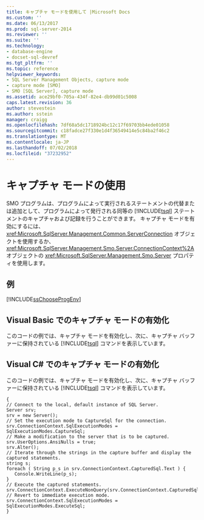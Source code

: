 ```yaml
---
title: キャプチャ モードを使用して |Microsoft Docs
ms.custom: ''
ms.date: 06/13/2017
ms.prod: sql-server-2014
ms.reviewer: ''
ms.suite: ''
ms.technology:
- database-engine
- docset-sql-devref
ms.tgt_pltfrm: ''
ms.topic: reference
helpviewer_keywords:
- SQL Server Management Objects, capture mode
- capture mode [SMO]
- SMO [SQL Server], capture mode
ms.assetid: ace29bf0-705a-434f-82e4-db99d01c5008
caps.latest.revision: 36
author: stevestein
ms.author: sstein
manager: craigg
ms.openlocfilehash: 7df68a5dc1718924bc12c17f69703bb4ede01058
ms.sourcegitcommit: c18fadce27f330e1d4f36549414e5c84ba2f46c2
ms.translationtype: MT
ms.contentlocale: ja-JP
ms.lasthandoff: 07/02/2018
ms.locfileid: "37232952"
---
```

# <a name="using-capture-mode"></a>キャプチャ モードの使用
  SMO プログラムは、プログラムによって実行されるステートメントの代替または追加として、プログラムによって発行される同等の [!INCLUDE[tsql](../../../includes/tsql-md.md)] ステートメントのキャプチャおよび記録を行うことができます。 キャプチャ モードを有効にするには、<xref:Microsoft.SqlServer.Management.Common.ServerConnection> オブジェクトを使用するか、<xref:Microsoft.SqlServer.Management.Smo.Server.ConnectionContext%2A> オブジェクトの <xref:Microsoft.SqlServer.Management.Smo.Server> プロパティを使用します。  
  
## <a name="example"></a>例  
 [!INCLUDE[ssChooseProgEnv](../../../includes/sschooseprogenv-md.md)]  
  
## <a name="enabling-capture-mode-in-visual-basic"></a>Visual Basic でのキャプチャ モードの有効化  
 このコードの例では、キャプチャ モードを有効化し、次に、キャプチャ バッファーに保持されている [!INCLUDE[tsql](../../../includes/tsql-md.md)] コマンドを表示しています。  
  
<!-- TODO: review snippet reference  [!CODE [SMO How to#SMO_VBCapture1](SMO How to#SMO_VBCapture1)]  -->  
  
## <a name="enabling-capture-mode-in-visual-c"></a>Visual C# でのキャプチャ モードの有効化  
 このコードの例では、キャプチャ モードを有効化し、次に、キャプチャ バッファーに保持されている [!INCLUDE[tsql](../../../includes/tsql-md.md)] コマンドを表示しています。  
  
```  
{   
// Connect to the local, default instance of SQL Server.   
Server srv;   
srv = new Server();   
// Set the execution mode to CaptureSql for the connection.   
srv.ConnectionContext.SqlExecutionModes = SqlExecutionModes.CaptureSql;   
// Make a modification to the server that is to be captured.   
srv.UserOptions.AnsiNulls = true;   
srv.Alter();   
// Iterate through the strings in the capture buffer and display the captured statements.   
string s;   
foreach ( String p_s in srv.ConnectionContext.CapturedSql.Text ) {   
   Console.WriteLine(p_s);   
}   
// Execute the captured statements.   
srv.ConnectionContext.ExecuteNonQuery(srv.ConnectionContext.CapturedSql.Text);   
// Revert to immediate execution mode.   
srv.ConnectionContext.SqlExecutionModes = SqlExecutionModes.ExecuteSql;   
}  
```  
  
  
